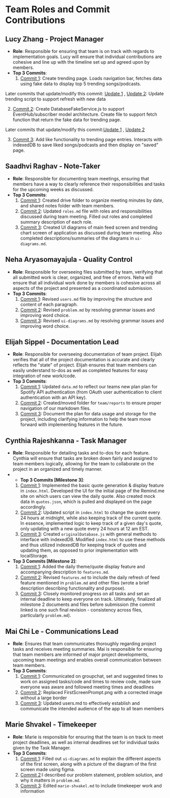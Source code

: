 # Team Roles and Commit Contributions

## Lucy Zhang - Project Manager 
- **Role**: Responsible for ensuring that team is on track with regards to implementation goals. Lucy will ensure that individual contributions are cohesive and line up with the timeline set up and agreed upon by members.
- **Top 3 Commits**:
  1. [Commit 1](https://github.com/lucyzhang04/326Project/commit/20d0ace5f7b6d82d3c91d1131f2ab873e88dc058): Create trending page. Loads navigation bar, fetches data using fake data to display top 5 trending songs/podcasts.

Later commits that update/modify this commit: [Update 1](https://github.com/lucyzhang04/326Project/commit/f914d1e9b75108f38bc369ecb875f2ce04171848) , [Update 2](https://github.com/lucyzhang04/326Project/commit/e43f0651baf936aa57a0265118031ae4bb98d284): Update trending script to support refresh with new data

  
  2. [Commit 2](https://github.com/lucyzhang04/326Project/commit/07ecd62bbe4ad2f91c74aaf2ebe487f02bd668ed): Create DatabaseFakeService.js to support EventHub/subscriber model architecture. Create file to support fetch function that return the fake data for trending page.
  
Later commits that update/modify this commit:[Update 1](https://github.com/lucyzhang04/326Project/commit/e43f0651baf936aa57a0265118031ae4bb98d284) , 
[Update 2](https://github.com/lucyzhang04/326Project/commit/f914d1e9b75108f38bc369ecb875f2ce04171848)


  3. [Commit 3](https://github.com/lucyzhang04/326Project/commit/f914d1e9b75108f38bc369ecb875f2ce04171848): Add like functionality to trending page entries. Interacts with indexedDB to save liked songs/podcasts and then display on "saved" page.

## Saadhvi Raghav - Note-Taker
- **Role**: Responsible for documenting team meetings, ensuring that members have a way to clearly reference their responsibilities and tasks for the upcoming weeks as discussed. 
- **Top 3 Commits**:
  1. [Commit 1](https://github.com/lucyzhang04/326Project/commit/7dda4d8e98c22ed799d4c76ddd859c7f91ea19bb): Created drive folder to organize meeting minutes by date, and shared notes folder with team members. 
  2. [Commit 2](https://github.com/lucyzhang04/326Project/commit/5a9e98c18e8c725ad3a37e7b0a8144631b13d514): Updated `roles.md` file with roles and responsibilities discussed during team meeting. Filled out roles and completed summary description of each role.
  3. [Commit 3](https://github.com/lucyzhang04/326Project/commit/2d1d44eaec9b320e3c0150f8207bcc173abf3adb): Created UI diagrams of main feed screen and trending chart screen of application as discussed during team meeting. Also completed descriptions/summaries of the diagrams in `ui-diagrams.md`.

## Neha Aryasomayajula - Quality Control 
- **Role**: Responsible for overseeing files submitted by team, verifying that all submitted work is clear, organized, and free of errors. Neha will ensure that all individual work done by members is cohesive across all aspects of the project and presented as a coordinated submission. 
- **Top 3 Commits**: 
  1. [Commit 1](https://github.com/lucyzhang04/326Project/commit/f0497f90c98bff78ae780aa6a6900193348122ba): Revised `users.md` file by improving the structure and content of each paragraph.
  2. [Commit 2](https://github.com/lucyzhang04/326Project/commit/fce4f7e91f7c5419b22231294d6055ebf69ddcc2): Revised `problem.md` by resolving grammar issues and improving word choice.
  3. [Commit 3](https://github.com/lucyzhang04/326Project/commit/4513288ed88d9c91738060b23736fbe83b2dca9a): Revised `ui-diagrams.md` by resolving grammar issues and improving word choice.

## Elijah Sippel - Documentation Lead
- **Role**: Responsible for overseeing documentation of team project. Elijah verifies that all of the project documentation is accurate and clearly reflects the "state" of project. Elijah ensures that team members can easily understand to-dos as well as completed features for easy integration of new work/code. 
- **Top 3 Commits**:
  1. [Commit 1](https://github.com/lucyzhang04/326Project/commit/f5aecdb38a0f25b50722f764cbb87b11d29f1976): Updated `data.md` to reflect our teams new plan plan for Spotify API authentication (from OAuth user authentication to client authentication with an API key).
  2. [Commit 2](https://github.com/lucyzhang04/326Project/commit/d2fd263c6408982cffacd38e6d3867b7ebb79ff9): Created/moved folder for `team/reports` to ensure proper navigation of our markdown files.
  3. [Commit 3](https://github.com/lucyzhang04/326Project/commit/bcef01828d09df5b240cb843decd0f1062fc3a55): Document the plan for data usage and storage for the project, including clarifying information to help the team move forward with implementing features in the future. 

## Cynthia Rajeshkanna - Task Manager 
- **Role**: Responsible for detailing tasks and to-dos for each feature. Cynthia will ensure that tasks are broken down fairly and assigned to team members logically, allowing for the team to collaborate on the project in an organized and timely manner.
- - **Top 3 Commits [Milestone 3]**:
  1. [Commit 1](https://github.com/lucyzhang04/326Project/commit/ccc49189f2763900fcca56640807afc1043c0782): Implemented the basic quote generation & display feature in `index.html`. Developed the UI for the initial page of the Remind.me site on which users can view the daily quote. Also created mock data in `quotes.json`, which is pulled and displayed on the page accordingly.
  2. [Commit 2](https://github.com/lucyzhang04/326Project/commit/a54a37dbd9e473d738376512ab191ac9d071b179): Updated script in `index.html` to change the quote every 24 hours at midnight, while also keeping track of the current quote. In essence, implemented logic to keep track of a given day's quote, only updating with a new quote every 24 hours at 12 am EST.
  3. [Commit 3](https://github.com/lucyzhang04/326Project/commit/e19a3fa4abf1f71ff7ae17ee7dc5e13b388aa618): Created `originalDatabase.js` with general methods to interface with indexedDB. Modified `index.html` to use these methods and thus utilized indexedDB for keeping track of quotes and updating them, as opposed to prior implementation with localStorage.
- **Top 3 Commits [Milestone 2]**:
  1. [Commit 1](https://github.com/lucyzhang04/326Project/commit/57dc111fa108fc483e893f14b9e8f744e2a51db9): Added the daily theme/quote display feature and accompanying description to `features.md`.
  2. [Commit 2](https://github.com/lucyzhang04/326Project/commit/eb10cbc9383eef8efe2accc1fa0106da59809e56): Revised `features.md` to include the daily refresh of feed feature mentioned in `problem.md` and other files (wrote a brief description describing functionality and purpose). 
  3. [Commit 3](https://github.com/lucyzhang04/326Project/commit/6ad6e1a9d22148850758988de9bc468f8e86af71): Closely monitored progress on all tasks and set an internal deadline to keep everyone on track. Ultimately, finalized all milestone 2 documents and files before submission (the commit linked is one such final revision - consistency across files, particularly `problem.md`).

## Mai Chi Le - Communications Lead
- **Role**: Ensures that team communicates thoroughly regarding project tasks and receives meeting summaries. Mai is responsible for ensuring that team members are informed of major project developments, upcoming team meetings and enables overall communication between team members. 
- **Top 3 Commits**:
  1. [Commit 1](): Communicated on groupchat, set and suggested times to work on assigned tasks/code and times to review code, made sure everyone was aware and followed meeting times and deadlines 
  2. [Commit 2](https://github.com/lucyzhang04/326Project/commit/ab89fade07d1cda659e2cb59c90f17506eebde5c): Replaced FirstScreenPrompt.png with a corrected image without a large border
  3. [Commit 3](https://github.com/lucyzhang04/326Project/commit/dab73481ae91a9e9e54e9ce149338812e51c980e): Updated users.md to effectively establish and communicate the intended audience of the app to all team members

## Marie Shvakel - Timekeeper
- **Role**: Marie is responsible for ensuring that the team is on track to meet project deadlines, as well as internal deadlines set for individual tasks given by the Task Manager. 
- **Top 3 Commits**:
  1. [Commit 1](https://github.com/lucyzhang04/326Project/commit/0a29e68af9bc31b76a237f0f180c646e49843342): Filled out `ui-diagrams.md` to explain the different aspects of the first screen, along with a picture of the diagram of the first screen made using figma.
  2. [Commit 2](https://github.com/lucyzhang04/326Project/commit/f818ee9323554a6c8841683ab142f76b891f4c58):I described our problem statement, problem solution, and why it matters in `problem.md`.
  3. [Commit 3](https://github.com/lucyzhang04/326Project/commit/27d275312719508b0f4037c4d6a0657357b18e25): Edited `marie-shvakel.md` to include timekeeper work and information
